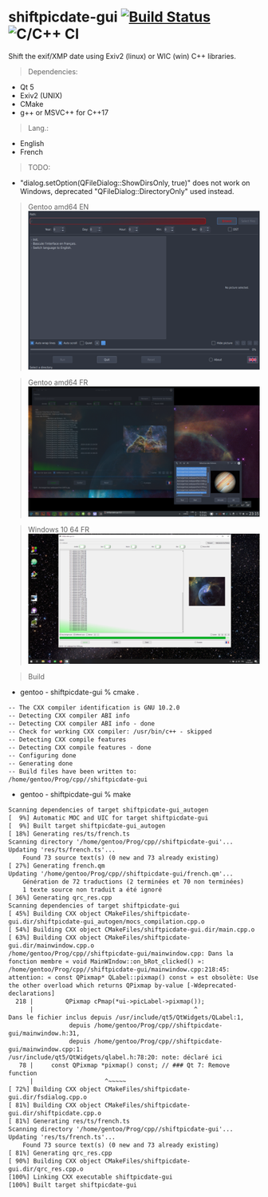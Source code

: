 # shiftpicdate-gui [![Build Status](https://cloud.drone.io/api/badges/a-lemonnier/shiftpicdate-gui/status.svg)](https://cloud.drone.io/a-lemonnier/shiftpicdate-gui) ![C/C++ CI](https://github.com/a-lemonnier/shiftpicdate-gui/workflows/C/C++%20CI/badge.svg)

Shift the exif/XMP date using Exiv2 (linux) or WIC (win) C++ libraries.


> Dependencies:
- Qt 5
- Exiv2 (UNIX)
- CMake
- g++ or MSVC++ for C++17

> Lang.:
- English
- French

> TODO:
- "dialog.setOption(QFileDialog::ShowDirsOnly, true)" does not work on Windows, deprecated "QFileDialog::DirectoryOnly" used instead.

> Gentoo amd64 EN
![shiftpicdate-gui](doc/shiftpicdate-gui_2.png)

> Gentoo amd64 FR
![shiftpicdate-gui](doc/shiftpicdate-gui.png)

> Windows 10 64 FR
![shiftpicdate-gui_win](doc/shiftpicdate-gui_win.png)


> Build

- gentoo - shiftpicdate-gui % cmake .
```
-- The CXX compiler identification is GNU 10.2.0
-- Detecting CXX compiler ABI info
-- Detecting CXX compiler ABI info - done
-- Check for working CXX compiler: /usr/bin/c++ - skipped
-- Detecting CXX compile features
-- Detecting CXX compile features - done
-- Configuring done
-- Generating done
-- Build files have been written to: /home/gentoo/Prog/cpp//shiftpicdate-gui

```

- gentoo - shiftpicdate-gui % make
```
Scanning dependencies of target shiftpicdate-gui_autogen
[  9%] Automatic MOC and UIC for target shiftpicdate-gui
[  9%] Built target shiftpicdate-gui_autogen
[ 18%] Generating res/ts/french.ts
Scanning directory '/home/gentoo/Prog/cpp//shiftpicdate-gui'...
Updating 'res/ts/french.ts'...
    Found 73 source text(s) (0 new and 73 already existing)
[ 27%] Generating french.qm
Updating '/home/gentoo/Prog/cpp//shiftpicdate-gui/french.qm'...
    Génération de 72 traductions (2 terminées et 70 non terminées)
    1 texte source non traduit a été ignoré
[ 36%] Generating qrc_res.cpp
Scanning dependencies of target shiftpicdate-gui
[ 45%] Building CXX object CMakeFiles/shiftpicdate-gui.dir/shiftpicdate-gui_autogen/mocs_compilation.cpp.o
[ 54%] Building CXX object CMakeFiles/shiftpicdate-gui.dir/main.cpp.o
[ 63%] Building CXX object CMakeFiles/shiftpicdate-gui.dir/mainwindow.cpp.o
/home/gentoo/Prog/cpp//shiftpicdate-gui/mainwindow.cpp: Dans la fonction membre « void MainWIndow::on_bRot_clicked() »:
/home/gentoo/Prog/cpp//shiftpicdate-gui/mainwindow.cpp:218:45: attention: « const QPixmap* QLabel::pixmap() const » est obsolète: Use the other overload which returns QPixmap by-value [-Wdeprecated-declarations]
  218 |         QPixmap cPmap(*ui->picLabel->pixmap());
      |                                             ^
Dans le fichier inclus depuis /usr/include/qt5/QtWidgets/QLabel:1,
                 depuis /home/gentoo/Prog/cpp//shiftpicdate-gui/mainwindow.h:31,
                 depuis /home/gentoo/Prog/cpp//shiftpicdate-gui/mainwindow.cpp:1:
/usr/include/qt5/QtWidgets/qlabel.h:78:20: note: déclaré ici
   78 |     const QPixmap *pixmap() const; // ### Qt 7: Remove function
      |                    ^~~~~~
[ 72%] Building CXX object CMakeFiles/shiftpicdate-gui.dir/fsdialog.cpp.o
[ 81%] Building CXX object CMakeFiles/shiftpicdate-gui.dir/shiftpicdate.cpp.o
[ 81%] Generating res/ts/french.ts
Scanning directory '/home/gentoo/Prog/cpp//shiftpicdate-gui'...
Updating 'res/ts/french.ts'...
    Found 73 source text(s) (0 new and 73 already existing)
[ 81%] Generating qrc_res.cpp
[ 90%] Building CXX object CMakeFiles/shiftpicdate-gui.dir/qrc_res.cpp.o
[100%] Linking CXX executable shiftpicdate-gui
[100%] Built target shiftpicdate-gui
```
